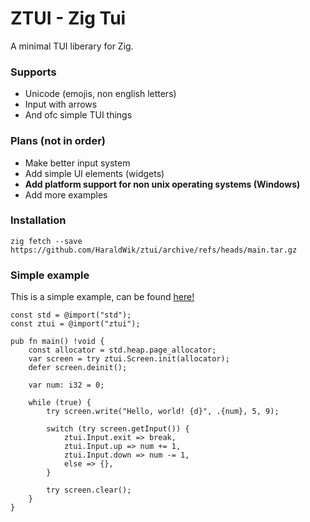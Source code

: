 # ZTUI - Zig Tui

A minimal TUI liberary for Zig.

### Supports

- Unicode (emojis, non english letters)
- Input with arrows
- And ofc simple TUI things

### Plans (not in order)

- Make better input system
- Add simple UI elements (widgets)
- **Add platform support for non unix operating systems (Windows)**
- Add more examples

### Installation

`zig fetch --save https://github.com/HaraldWik/ztui/archive/refs/heads/main.tar.gz`

### Simple example

This is a simple example, can be found [here!](https://github.com/HaraldWik/ztui/tree/main/examples/simple)

```zig
const std = @import("std");
const ztui = @import("ztui");

pub fn main() !void {
    const allocator = std.heap.page_allocator;
    var screen = try ztui.Screen.init(allocator);
    defer screen.deinit();

    var num: i32 = 0;

    while (true) {
        try screen.write("Hello, world! {d}", .{num}, 5, 9);

        switch (try screen.getInput()) {
            ztui.Input.exit => break,
            ztui.Input.up => num += 1,
            ztui.Input.down => num -= 1,
            else => {},
        }

        try screen.clear();
    }
}
```
